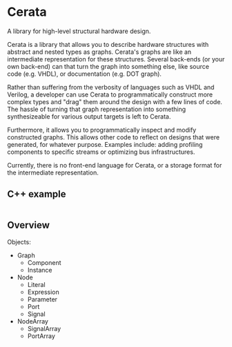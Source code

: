# Cerata
A library for high-level structural hardware design.

Cerata is a library that allows you to describe hardware structures with abstract and nested types as graphs. 
Cerata's graphs are like an intermediate representation for these structures. 
Several back-ends (or your own back-end) can that turn the graph into something else, like source code (e.g. VHDL), 
or documentation (e.g. DOT graph).

Rather than suffering from the verbosity of languages such as VHDL and Verilog, a developer can use Cerata to 
programmatically construct more complex types and "drag" them around the design with a few lines of code. The hassle of
turning that graph representation into something synthesizeable for various output targets is left to Cerata. 

Furthermore, it allows you to programmatically inspect and modify constructed graphs. This allows other code to 
reflect on designs that were generated, for whatever purpose. Examples include: adding profiling components to specific
streams or optimizing bus infrastructures. 

Currently, there is no front-end language for Cerata, or a storage format for the intermediate representation. 

## C++ example
```cpp

```

## Overview

Objects:
- Graph
  - Component
  - Instance
- Node
  - Literal
  - Expression
  - Parameter
  - Port
  - Signal
- NodeArray
  - SignalArray
  - PortArray
